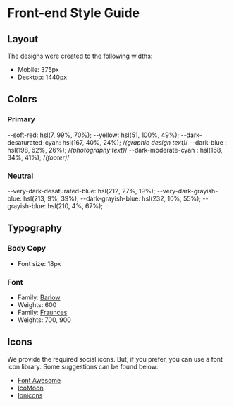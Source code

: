 # Front-end Style Guide

## Layout

The designs were created to the following widths:

- Mobile: 375px
- Desktop: 1440px

## Colors

### Primary

--soft-red: hsl(7, 99%, 70%);
--yellow: hsl(51, 100%, 49%);
--dark-desaturated-cyan: hsl(167, 40%, 24%); /*(graphic design text)*/
--dark-blue : hsl(198, 62%, 26%); /*(photography text)*/
--dark-moderate-cyan : hsl(168, 34%, 41%); /*(footer)*/

### Neutral

--very-dark-desaturated-blue: hsl(212, 27%, 19%);
--very-dark-grayish-blue: hsl(213, 9%, 39%);
--dark-grayish-blue: hsl(232, 10%, 55%);
--grayish-blue: hsl(210, 4%, 67%);

## Typography

### Body Copy

- Font size: 18px

### Font

- Family: [Barlow](https://fonts.google.com/specimen/Barlow)
- Weights: 600
- Family: [Fraunces](https://fonts.google.com/specimen/Fraunces)
- Weights: 700, 900

## Icons

We provide the required social icons. But, if you prefer, you can use a font icon library. Some suggestions can be found below:

- [Font Awesome](https://fontawesome.com)
- [IcoMoon](https://icomoon.io)
- [Ionicons](https://ionicons.com)
